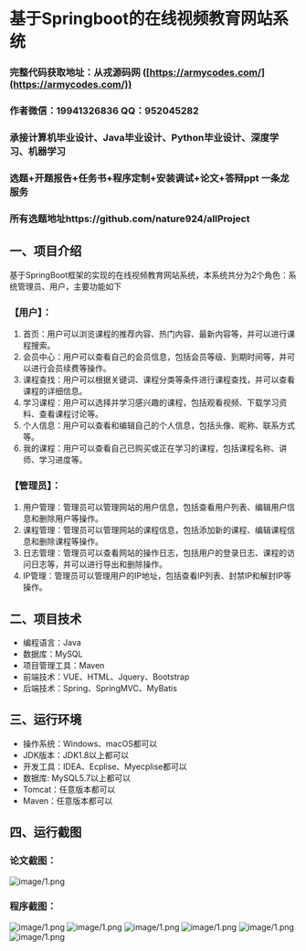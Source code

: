 基于Springboot的在线视频教育网站系统
=
### 完整代码获取地址：从戎源码网 ([https://armycodes.com/](https://armycodes.com/))
### 作者微信：19941326836  QQ：952045282 
### 承接计算机毕业设计、Java毕业设计、Python毕业设计、深度学习、机器学习
### 选题+开题报告+任务书+程序定制+安装调试+论文+答辩ppt 一条龙服务
### 所有选题地址https://github.com/nature924/allProject

一、项目介绍
---
基于SpringBoot框架的实现的在线视频教育网站系统，本系统共分为2个角色：系统管理员、用户，主要功能如下

### 【用户】：
1. 首页：用户可以浏览课程的推荐内容、热门内容、最新内容等，并可以进行课程搜索。
2. 会员中心：用户可以查看自己的会员信息，包括会员等级、到期时间等，并可以进行会员续费等操作。
3. 课程查找：用户可以根据关键词、课程分类等条件进行课程查找，并可以查看课程的详细信息。
4. 学习课程：用户可以选择并学习感兴趣的课程，包括观看视频、下载学习资料、查看课程讨论等。
5. 个人信息：用户可以查看和编辑自己的个人信息，包括头像、昵称、联系方式等。
6. 我的课程：用户可以查看自己已购买或正在学习的课程，包括课程名称、讲师、学习进度等。

### 【管理员】：
1. 用户管理：管理员可以管理网站的用户信息，包括查看用户列表、编辑用户信息和删除用户等操作。
2. 课程管理：管理员可以管理网站的课程信息，包括添加新的课程、编辑课程信息和删除课程等操作。
3. 日志管理：管理员可以查看网站的操作日志，包括用户的登录日志、课程的访问日志等，并可以进行导出和删除操作。
4. IP管理：管理员可以管理用户的IP地址，包括查看IP列表、封禁IP和解封IP等操作。








二、项目技术
---
- 编程语言：Java
- 数据库：MySQL
- 项目管理工具：Maven
- 前端技术：VUE、HTML、Jquery、Bootstrap
- 后端技术：Spring、SpringMVC、MyBatis

三、运行环境
---
- 操作系统：Windows、macOS都可以
- JDK版本：JDK1.8以上都可以
- 开发工具：IDEA、Ecplise、Myecplise都可以
- 数据库: MySQL5.7以上都可以
- Tomcat：任意版本都可以
- Maven：任意版本都可以

四、运行截图
---
### 论文截图：
![image/1.png](limage/1.png)

### 程序截图：
![image/1.png](image/1.png)
![image/1.png](image/2.png)
![image/1.png](image/3.png)
![image/1.png](image/4.png)
![image/1.png](image/5.png)
![image/1.png](image/6.png)



